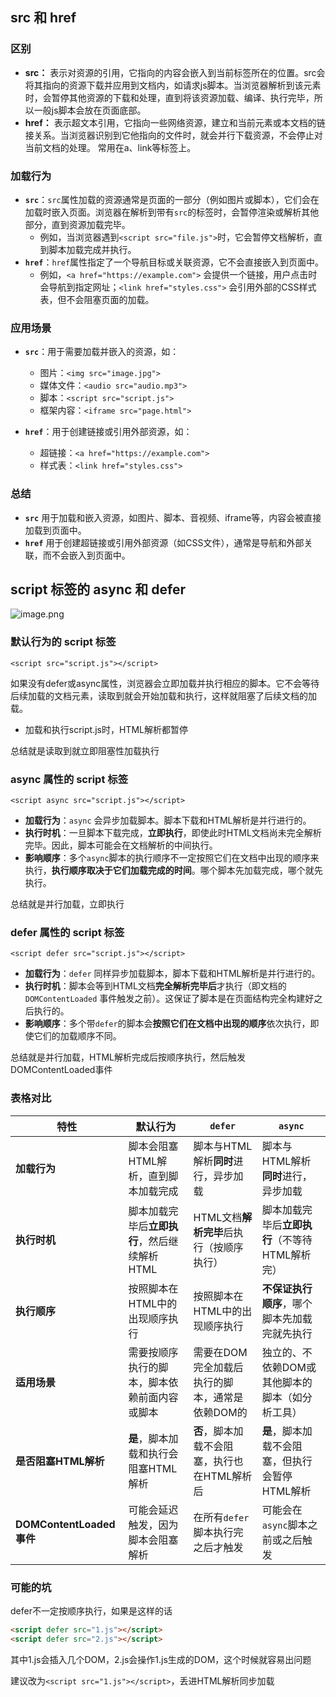 
## src 和 href

### 区别

- **src：** 表示对资源的引用，它指向的内容会嵌入到当前标签所在的位置。src会将其指向的资源下载并应⽤到⽂档内，如请求js脚本。当浏览器解析到该元素时，会暂停其他资源的下载和处理，直到将该资源加载、编译、执⾏完毕，所以⼀般js脚本会放在页面底部。
- **href：** 表示超文本引用，它指向一些网络资源，建立和当前元素或本文档的链接关系。当浏览器识别到它他指向的⽂件时，就会并⾏下载资源，不会停⽌对当前⽂档的处理。 常用在a、link等标签上。

### **加载行为**

- **`src`**：`src`属性加载的资源通常是页面的一部分（例如图片或脚本），它们会在加载时嵌入页面。浏览器在解析到带有`src`的标签时，会暂停渲染或解析其他部分，直到资源加载完毕。
    - 例如，当浏览器遇到`<script src="file.js">`时，它会暂停文档解析，直到脚本加载完成并执行。
- **`href`**：`href`属性指定了一个导航目标或关联资源，它不会直接嵌入到页面中。
    - 例如，`<a href="https://example.com">` 会提供一个链接，用户点击时会导航到指定网址；`<link href="styles.css">` 会引用外部的CSS样式表，但不会阻塞页面的加载。

### **应用场景**

- **`src`**：用于需要加载并嵌入的资源，如：
    - 图片：`<img src="image.jpg">`
    - 媒体文件：`<audio src="audio.mp3">`
    - 脚本：`<script src="script.js">`
    - 框架内容：`<iframe src="page.html">`

- **`href`**：用于创建链接或引用外部资源，如：
    - 超链接：`<a href="https://example.com">`
    - 样式表：`<link href="styles.css">`

### 总结

- **`src`** 用于加载和嵌入资源，如图片、脚本、音视频、iframe等，内容会被直接加载到页面中。
- **`href`** 用于创建超链接或引用外部资源（如CSS文件），通常是导航和外部关联，而不会嵌入到页面中。

## script 标签的 async 和 defer

![image.png](https://img.glcn.top//piclist/1733397312676-3bfd7f18f3b84d149c92bd774d78037c.png)

### 默认行为的 script 标签

`<script src="script.js"></script>`

如果没有defer或async属性，浏览器会立即加载并执行相应的脚本。它不会等待后续加载的文档元素，读取到就会开始加载和执行，这样就阻塞了后续文档的加载。

- 加载和执行script.js时，HTML解析都暂停

总结就是读取到就立即阻塞性加载执行

### async 属性的 script 标签

`<script async src="script.js"></script>`

- **加载行为**：`async` 会异步加载脚本。脚本下载和HTML解析是并行进行的。
- **执行时机**：一旦脚本下载完成，**立即执行**，即使此时HTML文档尚未完全解析完毕。因此，脚本可能会在文档解析的中间执行。
- **影响顺序**：多个`async`脚本的执行顺序不一定按照它们在文档中出现的顺序来执行，**执行顺序取决于它们加载完成的时间**。哪个脚本先加载完成，哪个就先执行。

总结就是并行加载，立即执行

### defer 属性的 script 标签

`<script defer src="script.js"></script>`

- **加载行为**：`defer` 同样异步加载脚本，脚本下载和HTML解析是并行进行的。
- **执行时机**：脚本会等到HTML文档**完全解析完毕后**才执行（即文档的 `DOMContentLoaded` 事件触发之前）。这保证了脚本是在页面结构完全构建好之后执行的。
- **影响顺序**：多个带`defer`的脚本会**按照它们在文档中出现的顺序**依次执行，即使它们的加载顺序不同。

总结就是并行加载，HTML解析完成后按顺序执行，然后触发DOMContentLoaded事件

### 表格对比

| **特性**                  | **默认行为**                   | **`defer`**                | **`async`**                 |
| ----------------------- | -------------------------- | -------------------------- | --------------------------- |
| **加载行为**                | 脚本会阻塞HTML解析，直到脚本加载完成       | 脚本与HTML解析**同时**进行，异步加载     | 脚本与HTML解析**同时**进行，异步加载      |
| **执行时机**                | 脚本加载完毕后**立即执行**，然后继续解析HTML | HTML文档**解析完毕**后执行（按顺序执行）   | 脚本加载完毕后**立即执行**（不等待HTML解析完） |
| **执行顺序**                | 按照脚本在HTML中的出现顺序执行          | 按照脚本在HTML中的出现顺序执行          | **不保证执行顺序**，哪个脚本先加载完就先执行    |
| **适用场景**                | 需要按顺序执行的脚本，脚本依赖前面内容或脚本     | 需要在DOM完全加载后执行的脚本，通常是依赖DOM的 | 独立的、不依赖DOM或其他脚本的脚本（如分析工具）   |
| **是否阻塞HTML解析**          | **是**，脚本加载和执行会阻塞HTML解析     | **否**，脚本加载不会阻塞，执行也在HTML解析后 | **是**，脚本加载不会阻塞，但执行会暂停HTML解析 |
| **DOMContentLoaded 事件** | 可能会延迟触发，因为脚本会阻塞解析          | 在所有`defer`脚本执行完之后才触发       | 可能会在`async`脚本之前或之后触发        |
### 可能的坑

defer不一定按顺序执行，如果是这样的话

```html
<script defer src="1.js"></script>
<script defer src="2.js"></script>
```

其中1.js会插入几个DOM，2.js会操作1.js生成的DOM，这个时候就容易出问题

建议改为`<script src="1.js"></script>`，丢进HTML解析同步加载
